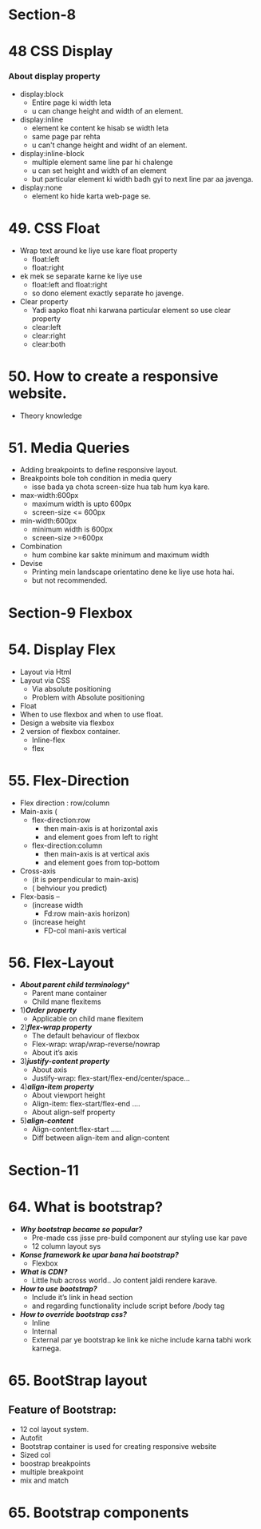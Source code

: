 

# Section-8
# 48 CSS Display
### About display property
- display:block
    - Entire page ki width leta
    - u can change height and width of an element.
- display:inline
    - element ke content ke hisab se width leta
    - same page par rehta
    - u can't change height and widht of an element.
- display:inline-block
    - multiple element same line par hi chalenge
    - u can set height and width of an element
    - but particular element ki width badh gyi to next line par aa javenga.
- display:none
    - element ko hide karta web-page se.
# 49. CSS Float
- Wrap text around ke liye use kare float property
    - float:left
    - float:right
- ek mek se separate karne ke liye use
    - float:left and float:right
    - so dono element exactly separate ho javenge.
- Clear property
    - Yadi aapko float nhi karwana particular element so use clear property
    - clear:left
    - clear:right
    - clear:both
# 50. How to create a responsive website.
- Theory knowledge
# 51. Media Queries
- Adding breakpoints to define responsive layout.
- Breakpoints bole toh condition in media query
    - isse bada ya chota screen-size hua tab hum kya kare.
- max-width:600px
    - maximum width is upto 600px
    - screen-size <= 600px
- min-width:600px
    - minimum width is 600px
    - screen-size >=600px
- Combination
    - hum combine kar sakte minimum and maximum width
- Devise
    - Printing mein landscape orientatino dene ke liye use hota hai.
    - but not recommended.

# Section-9 Flexbox
# 54. Display Flex
- Layout via Html
- Layout via CSS
    - Via absolute positioning
    - Problem with Absolute positioning
- Float
- When to use flexbox and when to use float.
- Design a website via flexbox
- 2 version of flexbox container.
    - Inline-flex
    - flex
# 55. Flex-Direction
- Flex direction  :   row/column
- Main-axis   (
    - flex-direction:row 
        - then  main-axis is at horizontal axis
        - and element goes from left to right
	- flex-direction:column 
        - then main-axis is at vertical axis
        - and element goes from top-bottom
- Cross-axis  
    -  (it is perpendicular to main-axis)
	- ( behviour you predict)
- Flex-basis – 
    - (increase width 
        - Fd:row  main-axis horizon)                         
    - (increase height
        -   FD-col  mani-axis vertical
# 56. Flex-Layout
-	***About parent child terminology****
    -   Parent mane container
    -   Child mane flexitems
- 1)***Order property***
    -	Applicable on child mane flexitem
- 2)***flex-wrap property***
    - The default behaviour of flexbox
    - Flex-wrap: wrap/wrap-reverse/nowrap
    -  About it’s axis
-	3)***justify-content property***
    -   About axis
    -   Justify-wrap: flex-start/flex-end/center/space…
-	4)***align-item property***
    - About viewport height
    -   Align-item: flex-start/flex-end ….
    -	About align-self property
-	5)***align-content***
    -   Align-content:flex-start …..
    -   Diff between align-item and align-content

# Section-11
# 64. What is bootstrap?
- ***Why bootstrap became so popular?***
    - Pre-made css jisse pre-build component aur styling use kar pave
    - 12 column layout sys
- ***Konse framework ke upar bana hai bootstrap?***
	- Flexbox 
- ***What is CDN?***
	- Little hub  across world.. Jo content jaldi rendere karave.
- ***How to use bootstrap?***
	- Include it’s link in head section
    - and regarding functionality include script before /body tag
- ***How to override bootstrap css?***
	- Inline
	- Internal 
	- External par ye bootstrap ke link ke niche include karna tabhi work karnega.
# 65. BootStrap layout
## Feature of Bootstrap:
- 12 col layout system.
- Autofit
- Bootstrap container is used for creating responsive website
- Sized col
- boostrap breakpoints
- multiple breakpoint
- mix and match
# 65. Bootstrap components